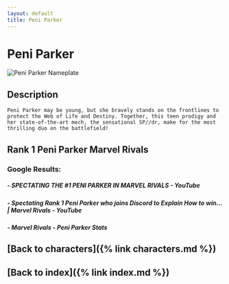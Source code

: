 ```yaml
---
layout: default
title: Peni Parker
---
```


# Peni Parker

![Peni Parker Nameplate](../images/Peni_Parker.png)

## Description

    Peni Parker may be young, but she bravely stands on the frontlines to protect the Web of Life and Destiny. Together, this teen prodigy and her state-of-the-art mech, the sensational SP//dr, make for the most thrilling duo on the battlefield!

## Rank 1 Peni Parker Marvel Rivals

### Google Results:

##### - SPECTATING THE #1 PENI PARKER IN MARVEL RIVALS - YouTube
##### - Spectating Rank 1 Peni Parker who joins Discord to Explain How to win... | Marvel Rivals - YouTube
##### - Marvel Rivals - Peni Parker Stats

## [Back to characters]({% link characters.md %})

## [Back to index]({% link index.md %})

